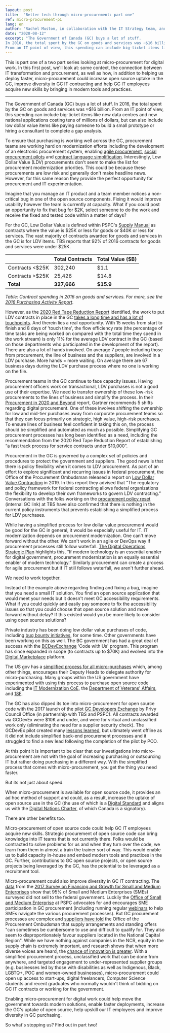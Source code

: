 ```yaml
---
layout: post
title:  "Better tech through micro-procurement: part one"
ref: micro-procurement-p1
lang: en
author: "Rachel Muston, in collaboration with the IT Strategy team, and procurement experts at ESDC, TBS and PSPC as well as open source experts at CDS"
date: "2020-08-12"
excerpt: "The Government of Canada (GC) buys a lot of stuff.
In 2016, the total spent by the GC on goods and services was ~$16 billion.
From an IT point of view, this spending can include big-ticket items like new data centres and new national applications costing tens of millions of dollars, but can also include low dollar value items like paying someone to build a small prototype over the course of a few days. This is part one of a series looking at how micro-procurements can bring IT and procurement folks together to enable agile, rapid, and scalable digital work."
---
```

<!--markdownlint-disable MD033-->
This is part one of a two part series looking at micro-procurement for digital work.
In this first post, we'll look at: some context, the connection between IT transformation and procurement, as well as how, in addition to helping us deploy faster, micro-procurement could increase open source uptake in the GC, improve diversity in GC IT contracting and help GC IT employees acquire new skills by bringing in modern tools and practices.

***

The Government of Canada (GC) buys a lot of stuff.
In 2016, the total spent by the GC on goods and services was ≈$16 billion.
From an IT point of view, this spending can include big-ticket items like new data centres and new national applications costing tens of millions of dollars, but can also include low dollar value items like paying someone to build a small prototype or hiring a consultant to complete a gap analysis.

To ensure that purchasing is working well across the GC, procurement teams are working hard on modernization efforts including the
development of an electronic procurement system, enabling [agile procurement](https://www.tpsgc-pwgsc.gc.ca/app-acq/ma-bb/appagile-proagile-eng.html), [social procurement pilots](https://buyandsell.gc.ca/procurement-data/tender-notice/PW-18-00828087) and [contract language simplification](https://www.tpsgc-pwgsc.gc.ca/app-acq/ma-bb/simpcont-simpcont-eng.html).
Interestingly, Low Dollar Value (LDV) procurements don't seem to make the list for procurement modernization priorities.
This could be because these procurements are low risk and generally don't make headline news.
However, for this same reason they provide the perfect opportunity for procurement and IT experimentation.

<p class="tab">
  Imagine that you manage an IT product and a team member notices a non-critical bug in one of the open source components.
  Fixing it would improve usability however the team is currently at capacity.
  What if you could post an opportunity to fix that bug for $2K, select someone to do the work and receive the fixed and tested code within a matter of days?
</p>

For the GC, Low Dollar Value is defined within PSPC's [Supply Manual](https://buyandsell.gc.ca/policy-and-guidelines/supply-manual/section/3/60) as contracts where the value is $25K or less for goods or $40K or less for services.
The vast majority of contracts awarded for goods and services in the GC is for LDV items.
TBS reports that 92% of 2016 contracts for goods and services were under $25K.

|                 | **Total Contracts** | **Total Value ($B)** |
|-----------------|-------------------|--------------------|
| Contracts <$25K |         302,240   | $1.1               |
| Contracts >$25K |          25,426   | $14.8              |
| **Total**       |     **327,666**   | **$15.9**          |

*Table: Contract spending in 2016 on goods and services.
For more, see the [2016 Purchasing Activity Report](https://www.canada.ca/en/treasury-board-secretariat/corporate/reports/contracting-data/2016-purchasing-activity-report.html).*

However, as the [2020 Red Tape Reduction Report](https://internal-red-tape-reduction-report.github.io/) identified, the work to put LDV contracts in place in the GC [takes a long time and has a lot of touchpoints](https://internal-red-tape-reduction-report.github.io/img/022-2.jpg).
And therein lies a real opportunity.
With 15 weeks from start to finish and 8 days of 'touch time', the flow efficiency rate (the percentage of time tasks are being worked on compared with the total time they spend in the work stream) is only 11% for the average LDV contract in the GC (based on those departments who participated in the development of the report).
There are also a lot of hands involved.
On average 7 people including those from procurement, the line of business and the suppliers, are involved in a LDV purchase.
More hands = more waiting.
On average there are 67 business days during the LDV purchase process where no one is working on the file.

Procurement teams in the GC continue to face capacity issues.
Having procurement officers work on transactional, LDV purchases is not a good use of their expertise.
We need to transfer ownership of these low-risk procurements to the lines of business and simplify the process.
In their [Procurement in 2020 and Beyond](https://www.gartner.com/en/procurement-operations/trends/procurement-in-2020?) report, Gartner recommends 5 shifts regarding digital procurement.
One of these involves shifting the ownership for low and mid-tier purchases away from corporate procurement teams so that they can focus primarily on strategic, high value, high-risk purchases.
To ensure lines of business feel confident in taking this on, the process should be simplified and automated as much as possible.
Simplifying GC procurement processes has long been identified as a need, including the recommendation from the 2020 Red Tape Reduction Report of establishing “a fast track process for service contracts under $10,000”.

Procurement in the GC is governed by a complex set of policies and procedures to protect the government and suppliers. The good news is that there is policy flexibility when it comes to LDV procurement. As part of an effort to explore significant and recurring issues in federal procurement, the Office of the Procurement Ombudsman released a report on [Low Dollar Value Contracting](http://opo-boa.gc.ca/documents/faiblevaleur-dollarvalue-eng.pdf) in 2019.
In this report they advised that “The regulatory and policy framework for federal contracting allows federal organizations the flexibility to develop their own frameworks to govern LDV contracting.”  Conversations with the folks working on the [procurement policy reset](https://www.gcpedia.gc.ca/wiki/Procurement_Policy_Division,_Treasury_Board_of_Canada_Secretariat/Policy_Suite_Reset) (internal GC link) at TBS have also confirmed that there is nothing in the current policy instruments that prevents establishing a simplified process for LDV purchases.

While having a simplified process for low dollar value procurement would be good for the GC in general, it would be especially useful for IT.
IT modernization depends on procurement modernization.
One can't move forward without the other.
We can't work in an agile or DevOps way if procurement processes still follow waterfall.
[The Digital Operations Strategic Plan](https://www.canada.ca/en/government/system/digital-government/digital-operations-strategic-plan-2018-2022.html) highlights this, “If modern technology is an essential enabler for digital government, procurement modernization is an equally essential enabler of modern technology.”
Similarly procurement can create a process for agile procurement but if IT still follows waterfall, we aren't further ahead.

We need to work together.

<p class="tab">
  Instead of the example above regarding finding and fixing a bug, imagine that you need a small IT solution.
  You find an open source application that would meet your needs but it doesn't meet GC accessibility requirements.
  What if you could quickly and easily pay someone to fix the accessibility issues so that you could choose that open source solution and move forward without delay?
  If this existed would you be more likely to consider using open source solutions?
</p>

Private industry has been doing low dollar value purchases of code, including [bug bounty initiatives](https://www.itworldcanada.com/article/bug-bounty-programs-growing-stronger/413203), for some time.
Other governments have been working on this as well.
The BC government has had a great deal of success with the [BCDevExchange](https://github.com/bcgov/bcdevexchange) 'Code with Us' program.
This program has since expanded in scope (to contracts up to $70K) and evolved into the [Digital Marketplace](https://digital.gov.bc.ca/marketplace) platform.

The US gov has a [simplified process for all micro-purchases](https://www.acquisition.gov/far/part-13) which, among other things, encourages their Deputy Heads to delegate authority for micro-purchasing.
Many groups within the US government have experimented with using this process to purchase open source code including the [IT Modernization CoE](https://digital.gov/2020/04/24/experimenting-with-micropurchase-threshold/), the [Department of Veterans' Affairs](https://github.com/department-of-veterans-affairs/VA-Micropurchase-Repo), and [18F](https://github.com/18f/micropurchase-archive).

The GC has also dipped its toe into micro-procurement for open source code with the 2017 launch of the pilot [GC Developers Exchange](https://github.com/canada-ca/devex) by Privy Council Office (in partnership with TBS and PSPC).
All contracts awarded via GCDevEx were $10K and under, and were for virtual and unclassified work only (eliminating the need for a supplier security check).
The GCDevEx pilot created many [lessons learned](https://github.com/canada-ca/devex/issues/51), but ultimately went offline as it did not include simplified back-end procurement processes and it struggled to find a new lead following the completion of the pilot by PCO.

At this point it is important to be clear that our investigations into micro-procurement are not with the goal of increasing purchasing or outsourcing IT but rather doing purchasing in a different way.
With the simplified process that comes with micro-procurement, you get the thing you need faster.

But its not just about speed.

When micro-procurement is available for open source code, it provides an ad hoc method of support and could, as a result, increase the uptake of open source use in the GC (the use of which is a [Digital Standard](https://www.canada.ca/en/government/system/digital-government/government-canada-digital-standards.html) and aligns us with the [Digital Nations Charter](https://www.canada.ca/en/government/system/digital-government/improving-digital-services/digital9charter.html), of which Canada is a signatory).

There are other benefits too.

Micro-procurement of open source code could help GC IT employees acquire new skills.
Strategic procurement of open source code can bring knowledge into IT teams that is not currently there.
Folks would be contracted to solve problems for us and when they turn over the code, we learn from them in almost a train the trainer sort of way.
This would enable us to build capacity in-house and embed modern tools and practices in the GC.
Further, contributions to GC open source projects, or open source projects being leveraged by the GC, has the potential to be leveraged as a recruitment tool.

Micro-procurement could also improve diversity in GC IT contracting.
The [data](https://www.ic.gc.ca/eic/site/061.nsf/vwapj/SFGSME-EFCPME_2017_eng_public.pdf/$file/SFGSME-EFCPME_2017_eng_public.pdf) from the [2017 Survey on Financing and Growth for Small and Medium Enterprises](https://www150.statcan.gc.ca/n1/daily-quotidien/181116/dq181116c-eng.htm) show that 95% of Small and Medium Enterprises (SMEs) surveyed did not sell to the federal government.
Luckily the [Office of Small and Medium Enterprise](https://www.tpsgc-pwgsc.gc.ca/app-acq/pme-sme/index-eng.html) at PSPC advocates for and encourages SME participation in GC procurement (including running regular [webinars](https://buyandsell.gc.ca/event-calendar) to help SMEs navigate the various procurement processes).
But GC procurement processes are complex and [suppliers have told](http://opo-boa.gc.ca/rapports-reports/2017-2018/index-eng.html) the Office of the Procurement Ombudsman that supply arrangements and standing offers "can sometimes be cumbersome to use and difficult to qualify for.
They also seem to disproportionately favour suppliers located in the National Capital Region".
While we have nothing against companies in the NCR, equity in the supply chain is extremely important, and research shows that when more diverse voices are heard, the [chance of innovation is greater](https://hbr.org/2013/12/how-diversity-can-drive-innovation).
With a simplified procurement process, unclassified work that can be done from anywhere, and targeted engagement to under-represented supplier groups (e.g. businesses led by those with disabilities as well as Indigenous, Black, LGBTQ+, POC and women-owned businesses), micro-procurement could open up access to start-ups, digital freelancers, Computer Science students and recent graduates who normally wouldn't think of bidding on GC IT contracts or working for the government.

Enabling micro-procurement for digital work could help move the government towards modern solutions, enable faster deployments, increase the GC's uptake of open source, help upskill our IT employees and improve diversity in GC purchasing.

So what's stopping us? Find out in part two!
